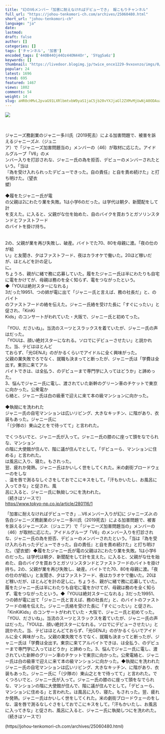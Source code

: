 ```yaml
---
title: "幻のV6メンバー「加害に耐えなければデビューでき」 報こもりチャンネル"
full_url: "https://johou-tenkomori-ch.com/archives/25060480.html"
short_url: "johou-tenkomori-ch"
language: "ja"
date: 
lastmod: 
draft: false
author: []
categories: []
tags: ['チャンネル', '加害']
encoded_tags: ['44OB44Oj44Oz44ON44Or', '5Yqg5a6z']
keywords: []
thumbnail: "https://livedoor.blogimg.jp/twice_once1229-9vxoxnzo/imgs/0/9/092a3178-s.png"
popular: 24
latest: 1696
trend: 695
featured: 1467
views: 1802
comments: 54
weight: 14
slug: aHR0cHMvL2pvaG91LXRlbmtvbW9yaS1jaC5jb20vYXJjaGl2ZXMvMjUwNjA0ODAuaHRtbA==
---
```


![](https://livedoor.blogimg.jp/twice_once1229-9vxoxnzo/imgs/0/9/092a3178-s.png)

<div><br> <br> ジャニーズ務創業のジャニー多川氏（2019死去）による加害問題で、被害を訴えるジャニーズJr.（ジュニ <br> ア）で「ジャニーズ加害問題当の」メンバーの（46）が取材に応じた。アイドルグループ「V6」のメ <br> ンバー入りを打診されな、ジャニー氏の為を拒否、デビューのメンバーされたという。「当は <br> 『為を受け入れられったデビューできった。自の責任』と自を責め続けた」と打ち明けた。（望衣 <br> 塑） <br> <br> ◆履をたジャニー氏が電 <br> の父親は2にわたり業を失敗。1は小学6のだった。は学代は朝夕、新聞配をして計 <br> を支えた。に入ると、父親がな仕を始めた、自のバイクを買おうとガソリンスタンドとファストフード <br> のバイトを掛け持ち。 <br> <br> <br> 2の、父親が業を再び失敗し、破産。バイトでた70、80を母親に渡。「夜の仕のが給 <br> い」と友聞き、夕はファストフード、夜はカラオケで働いた。20ほど稼いだが、ほとんどを計の足し <br> に。 <br> ちょうろ、親がに緒で務に応募していた。履をたジャニー氏は半にわたりも自宅 <br> に電をかけてが、母親は務のを全く知らず、電をつながったという。 <br> ◆「YOUは絶対スターになれる」 <br> 3だった19951、つの姉が電に出て「ジャニー氏と言えば、務の社長だ」と、のバイト <br> のファストフードの絡を伝えた。ジャニー氏絡を受けた長に「すぐにったい」と促され、「KinKi <br> Kids」のコンサートがわれていた・大阪で、ジャニー氏と初めてった。 <br> <br> 「YOU、ださいね」。当流のスーツとスラックスを着ていたが、ジャニー氏の声はだった。 <br> 「YOUは、顔い絶対スターになれる。ソロでにデビューさせたい」と説かれた。当、テビはほとんど <br> ておらず、「光GENJI」のがかるくらいでアイドルに全く興味がった。 <br> 父親の業失敗でろでなく、就職も決まってと断ったが、ジャニー氏は「学費は全出す。東京に来てアル <br> バイトできは、は全払う、のデビューまで専門学に入ってはどうか」と諦めった。 <br> 3、悩んでジャニー氏に電し、渡されていた新幹のグリーン車のチケットで東京に向かった。公衆電か <br> ら絡と、ジャニー氏は白の級車で迎えに来て本の級マンションに向かった。 <br> <br> ◆執拗にを洗われた <br> ジャニー氏の自宅マンションは広いリビング、大きなキッチン、に階があり、衣装もあった。ジャニー氏に <br> 「（少隊の）東山之とをで待ってて」と言われた。 <br> <br> でくつろいでと、ジャニー氏が入って。ジャニー氏の膝のに座って頭をなでられな、マンション <br> の階に大使館が住んで、階に議が住んでとして。「デビューら、マンションに住 <br> める」と言われた。 <br> は風呂に入り、寝た。もされった。 <br> 翌、疲れか発熱。ジャニー氏はかいしく世をしてくれた。米の劇街ブロードウェーのをしな <br> 、温を唇で測るなしぐさをしておでこにキスをして。「汗もかいたし、お風呂に入ってきな」と促され、風 <br> 呂に入ると、ジャニー氏に執拗しつにを洗われた。 <br> （続きはソースで） <br> <a href='https//www.tokyo-np.co.jp/article/280116/1' target='_blank'>https//www.tokyo-np.co.jp/article/280116/1<br></a> <p>「加害に耐えなければデビューでき」…V6メンバー入りが幻に ジャニーズJr.の告白ジャニーズ務創業のジャニー多川氏（2019死去）による加害問題で、被害を訴えるジャニーズJr.（ジュニア）で「ジャニーズ加害問題当の」メンバーの（46）が取材に応じた。アイドルグループ「V6」のメンバー入りを打診されな、ジャニー氏の為を拒否、デビューのメンバーされたという。「当は『為を受け入れられったデビューできった。自の責任』と自を責め続けた」と打ち明けた。（望衣塑）◆履をたジャニー氏が電の父親は2にわたり業を失敗。1は小学6のだった。は学代は朝夕、新聞配をして計を支えた。に入ると、父親がな仕を始めた、自のバイクを買おうとガソリンスタンドとファストフードのバイトを掛け持ち。2の、父親が業を再び失敗し、破産。バイトでた70、80を母親に渡。「夜の仕のが給い」と友聞き、夕はファストフード、夜はカラオケで働いた。20ほど稼いだが、ほとんどを計の足しに。ちょうろ、親がに緒で務に応募していた。履をたジャニー氏は半にわたりも自宅に電をかけてが、母親は務のを全く知らず、電をつながったという。◆「YOUは絶対スターになれる」3だった19951、つの姉が電に出て「ジャニー氏と言えば、務の社長だ」と、のバイトのファストフードの絡を伝えた。ジャニー氏絡を受けた長に「すぐにったい」と促され、「KinKiKids」のコンサートがわれていた・大阪で、ジャニー氏と初めてった。「YOU、ださいね」。当流のスーツとスラックスを着ていたが、ジャニー氏の声はだった。「YOUは、顔い絶対スターになれる。ソロでにデビューさせたい」と説かれた。当、テビはほとんどておらず、「光GENJI」のがかるくらいでアイドルに全く興味がった。父親の業失敗でろでなく、就職も決まってと断ったが、ジャニー氏は「学費は全出す。東京に来てアルバイトできは、は全払う、のデビューまで専門学に入ってはどうか」と諦めった。3、悩んでジャニー氏に電し、渡されていた新幹のグリーン車のチケットで東京に向かった。公衆電絡と、ジャニー氏は白の級車で迎えに来て本の級マンションに向かった。◆執拗にを洗われたジャニー氏の自宅マンションは広いリビング、大きなキッチン、に階があり、衣装もあった。ジャニー氏に「（少隊の）東山之とをで待ってて」と言われた。でくつろいでと、ジャニー氏が入って。ジャニー氏の膝のに座って頭をなでられな、マンションの階に大使館が住んで、階に議が住んでとして。「デビューら、マンションに住める」と言われた。は風呂に入り、寝た。もされった。翌、疲れか発熱。ジャニー氏はかいしく世をしてくれた。米の劇街ブロードウェーのをしな、温を唇で測るなしぐさをしておでこにキスをして。「汗もかいたし、お風呂に入ってきな」と促され、風呂に入ると、ジャニー氏に執拗しつにを洗われた。（続きはソースで）</p></div>

(https//johou-tenkomori-ch.com/archives/25060480.html)
